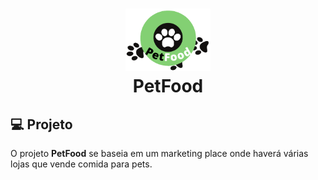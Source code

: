 <h1 align="center">
    <img alt="PetFood" src="./github/logo.png" height="100px" />
    <br>PetFood<br/>
   
</h1>

## 💻 Projeto

O projeto **PetFood** se baseia em um marketing place onde haverá várias lojas que vende comida para pets.
